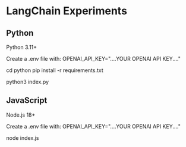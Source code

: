 # LangChain Experiments

## Python
Python 3.11+

Create a .env file with:
OPENAI_API_KEY="....YOUR OPENAI API KEY...."

cd python
pip install -r requirements.txt

python3 index.py

## JavaScript
Node.js 18+

Create a .env file with:
OPENAI_API_KEY="....YOUR OPENAI API KEY...."

node index.js
